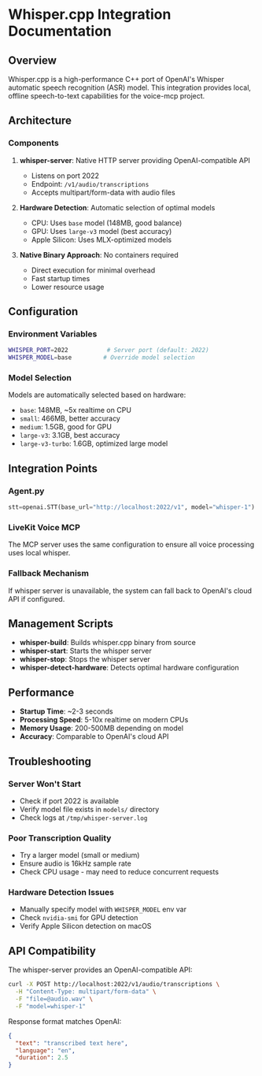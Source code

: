 # Whisper.cpp Integration Documentation

## Overview

Whisper.cpp is a high-performance C++ port of OpenAI's Whisper automatic speech recognition (ASR) model. This integration provides local, offline speech-to-text capabilities for the voice-mcp project.

## Architecture

### Components

1. **whisper-server**: Native HTTP server providing OpenAI-compatible API
   - Listens on port 2022
   - Endpoint: `/v1/audio/transcriptions`
   - Accepts multipart/form-data with audio files

2. **Hardware Detection**: Automatic selection of optimal models
   - CPU: Uses `base` model (148MB, good balance)
   - GPU: Uses `large-v3` model (best accuracy)
   - Apple Silicon: Uses MLX-optimized models

3. **Native Binary Approach**: No containers required
   - Direct execution for minimal overhead
   - Fast startup times
   - Lower resource usage

## Configuration

### Environment Variables
```bash
WHISPER_PORT=2022           # Server port (default: 2022)
WHISPER_MODEL=base         # Override model selection
```

### Model Selection
Models are automatically selected based on hardware:
- `base`: 148MB, ~5x realtime on CPU
- `small`: 466MB, better accuracy
- `medium`: 1.5GB, good for GPU
- `large-v3`: 3.1GB, best accuracy
- `large-v3-turbo`: 1.6GB, optimized large model

## Integration Points

### Agent.py
```python
stt=openai.STT(base_url="http://localhost:2022/v1", model="whisper-1")
```

### LiveKit Voice MCP
The MCP server uses the same configuration to ensure all voice processing uses local whisper.

### Fallback Mechanism
If whisper server is unavailable, the system can fall back to OpenAI's cloud API if configured.

## Management Scripts

- **whisper-build**: Builds whisper.cpp binary from source
- **whisper-start**: Starts the whisper server
- **whisper-stop**: Stops the whisper server
- **whisper-detect-hardware**: Detects optimal hardware configuration

## Performance

- **Startup Time**: ~2-3 seconds
- **Processing Speed**: 5-10x realtime on modern CPUs
- **Memory Usage**: 200-500MB depending on model
- **Accuracy**: Comparable to OpenAI's cloud API

## Troubleshooting

### Server Won't Start
- Check if port 2022 is available
- Verify model file exists in `models/` directory
- Check logs at `/tmp/whisper-server.log`

### Poor Transcription Quality
- Try a larger model (small or medium)
- Ensure audio is 16kHz sample rate
- Check CPU usage - may need to reduce concurrent requests

### Hardware Detection Issues
- Manually specify model with `WHISPER_MODEL` env var
- Check `nvidia-smi` for GPU detection
- Verify Apple Silicon detection on macOS

## API Compatibility

The whisper-server provides an OpenAI-compatible API:

```bash
curl -X POST http://localhost:2022/v1/audio/transcriptions \
  -H "Content-Type: multipart/form-data" \
  -F "file=@audio.wav" \
  -F "model=whisper-1"
```

Response format matches OpenAI:
```json
{
  "text": "transcribed text here",
  "language": "en",
  "duration": 2.5
}
```